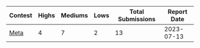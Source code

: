 | Contest | Highs | Mediums | Lows | Total Submissions | Report Date |
| ------ | ----- | ------- | ---- | ----------------- |---------- |
| [Meta](https://github.com/solodit/solodit_content/blob/main/reports/Hans/2023-07-13-Meta.md) | 4 | 7 | 2 | 13 | 2023-07-13
